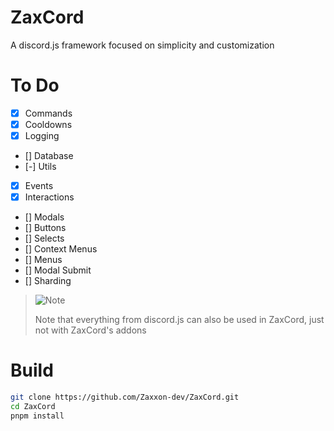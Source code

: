 # ZaxCord

A discord.js framework focused on simplicity and customization

# To Do

- [x] Commands
- [x] Cooldowns
- [x] Logging
- [] Database
- [-] Utils
- [x] Events
- [x] Interactions
- [] Modals
- [] Buttons
- [] Selects
- [] Context Menus
- [] Menus
- [] Modal Submit
- [] Sharding

> <picture>
>   <source media="(prefers-color-scheme: light)" srcset="https://raw.githubusercontent.com/Mqxx/GitHub-Markdown/main/blockquotes/badge/light-theme/note.svg">
>   <img alt="Note" src="https://raw.githubusercontent.com/Mqxx/GitHub-Markdown/main/blockquotes/badge/dark-theme/note.svg">
> </picture><br>
>
> Note that everything from discord.js can also be used in ZaxCord, just not with ZaxCord's addons

# Build

```sh
git clone https://github.com/Zaxxon-dev/ZaxCord.git
cd ZaxCord
pnpm install
```
